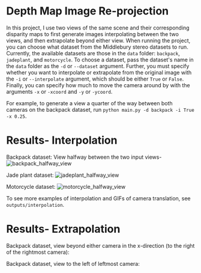 # Depth Map Image Re-projection
In this project, I use two views of the same scene and their corresponding disparity maps to 
first generate images interpolating between the two views, and then extrapolate beyond either 
view. When running the project, you can choose what dataset from the Middlebury stereo datasets
to run. Currently, the available datasets are those in the ```data``` folder: ```backpack```, ```jadeplant```,
and ```motorcycle```. To choose a dataset, pass the dataset's name in the ```data``` folder 
as the ```-d``` or ```--dataset``` argument. Further, you must specify whether you want to interpolate or extrapolate 
from the original image with the ```-i``` or ```--interpolate``` argument, which should be either ```True``` or
```False```. Finally, you can specify how much to move the camera around by with the arguments ```-x``` or ```-xcoord``` and 
```-y``` or ```-ycoord```.

For example, to generate a view a quarter of the way between both cameras on the backpack dataset,
run ```python main.py -d backpack -i True -x 0.25```.

# Results- Interpolation
Backpack dataset: 
View halfway between the two input views-
![backpack_halfway_view](https://github.com/user-attachments/assets/9c80fb2e-afee-40d8-b4f9-ee108a0ca0f1)

Jade plant dataset:
![jadeplant_halfway_view](https://github.com/user-attachments/assets/09d8e3e5-95e3-43cf-837a-f72ec65675c9)

Motorcycle dataset:
![motorcycle_halfway_view](https://github.com/user-attachments/assets/df238cbf-520b-45f0-9712-fb8e68445921)

To see more examples of interpolation and GIFs of camera translation, see ```outputs/interpolation```.

# Results- Extrapolation 
Backpack dataset, view beyond either camera in the x-direction (to the right of the rightmost camera): 

Backpack dataset, view to the left of leftmost camera:
